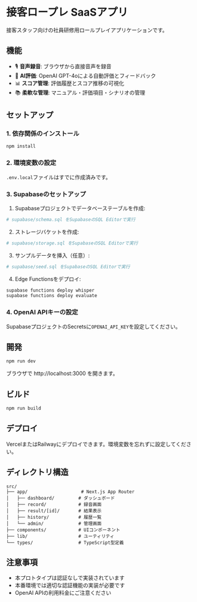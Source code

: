 # 接客ロープレ SaaSアプリ

接客スタッフ向けの社員研修用ロールプレイアプリケーションです。

## 機能

- 🎙️ **音声録音**: ブラウザから直接音声を録音
- 🤖 **AI評価**: OpenAI GPT-4oによる自動評価とフィードバック
- 📊 **スコア管理**: 評価履歴とスコア推移の可視化
- 📚 **柔軟な管理**: マニュアル・評価項目・シナリオの管理

## セットアップ

### 1. 依存関係のインストール

```bash
npm install
```

### 2. 環境変数の設定

`.env.local`ファイルはすでに作成済みです。

### 3. Supabaseのセットアップ

1. Supabaseプロジェクトでデータベーステーブルを作成:
```bash
# supabase/schema.sql をSupabaseのSQL Editorで実行
```

2. ストレージバケットを作成:
```bash
# supabase/storage.sql をSupabaseのSQL Editorで実行
```

3. サンプルデータを挿入（任意）:
```bash
# supabase/seed.sql をSupabaseのSQL Editorで実行
```

4. Edge Functionsをデプロイ:
```bash
supabase functions deploy whisper
supabase functions deploy evaluate
```

### 4. OpenAI APIキーの設定

SupabaseプロジェクトのSecretsに`OPENAI_API_KEY`を設定してください。

## 開発

```bash
npm run dev
```

ブラウザで http://localhost:3000 を開きます。

## ビルド

```bash
npm run build
```

## デプロイ

VercelまたはRailwayにデプロイできます。環境変数を忘れずに設定してください。

## ディレクトリ構造

```
src/
├── app/                    # Next.js App Router
│   ├── dashboard/         # ダッシュボード
│   ├── record/            # 録音画面
│   ├── result/[id]/       # 結果表示
│   ├── history/           # 履歴一覧
│   └── admin/             # 管理画面
├── components/            # UIコンポーネント
├── lib/                   # ユーティリティ
└── types/                 # TypeScript型定義
```

## 注意事項

- 本プロトタイプは認証なしで実装されています
- 本番環境では適切な認証機能の実装が必要です
- OpenAI APIの利用料金にご注意ください